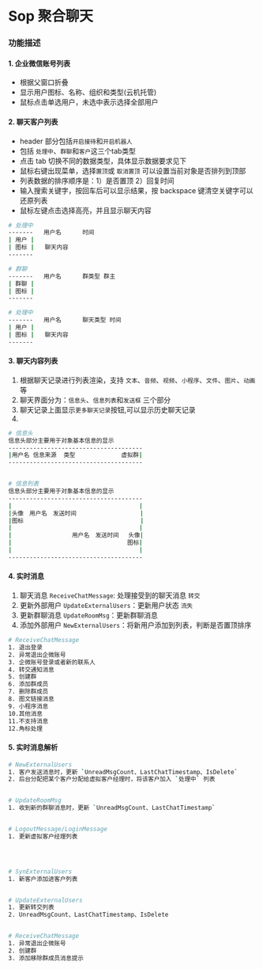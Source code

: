 # Sop 聚合聊天


### 功能描述


#### 1. 企业微信账号列表
- 根据父窗口折叠
- 显示用户图标、名称、组织和类型(云机托管)
- 鼠标点击单选用户，未选中表示选择全部用户


#### 2. 聊天客户列表
- header 部分包括`开启接待`和`开启机器人` 
- 包括 `处理中`、`群聊`和`客户`这三个tab类型
- 点击 tab 切换不同的数据类型，具体显示数据要求见下
- 鼠标右键出现菜单，选择`置顶`或 `取消置顶` 可以设置当前对象是否排列到顶部
- 列表数据的排序顺序是：1）是否置顶 2）回复时间
- 输入搜索关键字，按回车后可以显示结果，按 backspace 键清空关键字可以还原列表
- 鼠标左键点击选择高亮，并且显示聊天内容


```bash
# 处理中
-------   用户名      时间
| 用户 |
| 图标 |   聊天内容
-------

# 群聊
-------   用户名      群类型 群主
| 群聊 |
| 图标 |  
-------

# 处理中
-------   用户名      聊天类型 时间
| 用户 |
| 图标 |   聊天内容
-------
```



#### 3. 聊天内容列表
1. 根据聊天记录进行列表渲染，支持 `文本`、`音频`、`视频`、`小程序`、`文件`、`图片`、`动画`等
2. 聊天界面分为：`信息头`、`信息列表`和`发送框`  三个部分
3. 聊天记录上面显示`更多聊天记录`按钮,可以显示历史聊天记录
4. 

```bash
# 信息头
信息头部分主要用于对象基本信息的显示
--------------------------------------
|用户名 信息来源  类型             虚拟群|
--------------------------------------


# 信息列表
信息头部分主要用于对象基本信息的显示
--------------------------------------
|                                    |
|头像　用户名　发送时间                  |
|图标                                 |
|                                    |
|                 用户名　发送时间　 头像|
|                              　 图标|
|                                    |
--------------------------------------
```





#### 4. 实时消息
1. 聊天消息 `ReceiveChatMessage`: 处理接受到的聊天消息 `转交`
2. 更新外部用户 `UpdateExternalUsers`：更新用户状态 `流失` 
3. 更新群聊消息 `UpdateRoomMsg`：更新群聊消息
4. 添加外部用户 `NewExternalUsers`：将新用户添加到列表，判断是否置顶排序

```bash
# ReceiveChatMessage
1. 退出登录
2. 异常退出企微账号
3. 企微账号登录或者新的联系人
4. 转交通知消息
5. 创建群
6. 添加群成员
7. 删除群成员
8. 图文链接消息
9. 小程序消息
10.其他消息
11.不支持消息
12.角标处理
```


#### 5. 实时消息解析
```bash
# NewExternalUsers
1. 客户发送消息时，更新 `UnreadMsgCount、LastChatTimestamp、IsDelete`
2. 后台分配把某个客户分配给虚拟客户经理时，将该客户加入 `处理中` 列表


# UpdateRoomMsg
1. 收到新的群聊消息时，更新 `UnreadMsgCount、LastChatTimestamp`


# LogoutMessage/LoginMessage
1. 更新虚拟客户经理列表




# SynExternalUsers
1. 新客户添加进客户列表


# UpdateExternalUsers
1. 更新转交列表
2. UnreadMsgCount、LastChatTimestamp、IsDelete


# ReceiveChatMessage
1. 异常退出企微账号
2. 创建群
3. 添加移除群成员消息提示
```









